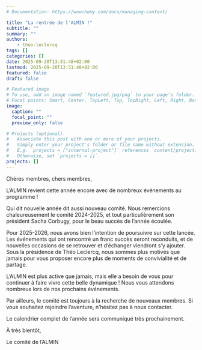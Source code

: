```yaml
---
# Documentation: https://wowchemy.com/docs/managing-content/

title: "La rentrée de l'ALMIN !"
subtitle: ""
summary: ""
authors:
    - theo-leclercq
tags: []
categories: []
date: 2025-09-20T13:51:48+02:00
lastmod: 2025-09-20T13:51:48+02:00
featured: false
draft: false

# Featured image
# To use, add an image named `featured.jpg/png` to your page's folder.
# Focal points: Smart, Center, TopLeft, Top, TopRight, Left, Right, BottomLeft, Bottom, BottomRight.
image:
  caption: ""
  focal_point: ""
  preview_only: false

# Projects (optional).
#   Associate this post with one or more of your projects.
#   Simply enter your project's folder or file name without extension.
#   E.g. `projects = ["internal-project"]` references `content/project/deep-learning/index.md`.
#   Otherwise, set `projects = []`.
projects: []
---
```


Chères membres, chers membres,

L’ALMIN revient cette année encore avec de nombreux événements au programme !

Qui dit nouvelle année dit aussi nouveau comité. Nous remercions chaleureusement le comité 2024-2025, et tout particulièrement son président Sacha Corbugy, pour le beau succès de l’année écoulée.

Pour 2025-2026, nous avons bien l’intention de poursuivre sur cette lancée. Les événements qui ont rencontré un franc succès seront reconduits, et de nouvelles occasions de se retrouver et d’échanger viendront s’y ajouter. Sous la présidence de Théo Leclercq, nous sommes plus motivés que jamais pour vous proposer encore plus de moments de convivialité et de partage.

L’ALMIN est plus active que jamais, mais elle a besoin de vous pour continuer à faire vivre cette belle dynamique ! Nous vous attendons nombreux lors de nos prochains événements.

Par ailleurs, le comité est toujours à la recherche de nouveaux membres. Si vous souhaitez rejoindre l’aventure, n’hésitez pas à nous contacter.

Le calendrier complet de l’année sera communiqué très prochainement.

À très bientôt,

Le comité de l’ALMIN